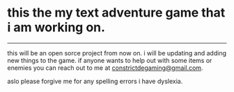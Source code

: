 # this the my text adventure game that i am working on.

---
this will be an open sorce project from now on. i will be updating and adding new things to the game.
if anyone wants to help out with some items or enemies you can reach out to me at constrictdegaming@gmail.com.

aslo please forgive me for any spelling errors i have dyslexia.
